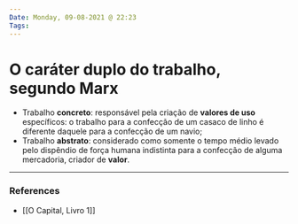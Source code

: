 ```yaml
---
Date: Monday, 09-08-2021 @ 22:23
Tags:
---
```

# O caráter duplo do trabalho, segundo Marx
* Trabalho **concreto**: responsável pela criação de **valores de uso** específicos: o trabalho para a confecção de um casaco de linho é diferente daquele para a confecção de um navio; 
* Trabalho **abstrato**: considerado como somente o tempo médio levado pelo dispêndio de força humana indistinta para a confecção de alguma mercadoria, criador de **valor**.  


---
### References
- [[O Capital, Livro 1]]